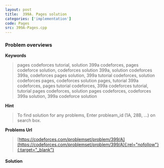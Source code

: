 ```yaml
---
layout: post
title:  399A. Pages solution
categories: ['implementation']
code: Pages
src: 399A-Pages.cpp
---
```

### **Problem overviews**

**Keywords**
> pages codeforces tutorial, solution 399a codeforces, pages codeforce solution, codeforces solution 399a, solution codeforces 399a, codeforces pages solution, 399a tutorial codeforces, solution codeforces pages, codeforces solution pages, tutorial 399a codeforces, pages tutorial codeforces, 399a codeforces tutorial, tutorial pages codeforces, solution pages codeforces, codeforces 399a solution, 399a codeforce solution

**Hint**
> To find solution for any problems, Enter probleam_id (1A, 28B, ...) on search box. 

**Problems Url**
> [https://codeforces.com/problemset/problem/399/A](https://codeforces.com/problemset/problem/399/A){:rel="nofollow"}{:target="_blank"}

#### **Solution**



